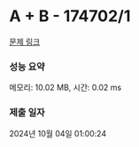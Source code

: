 # A + B - 174702/1 

[문제 링크](https://level.goorm.io/exam/174702/a-b/quiz/1) 

### 성능 요약

메모리: 10.02 MB, 시간: 0.02 ms

### 제출 일자

2024년 10월 04일 01:00:24

